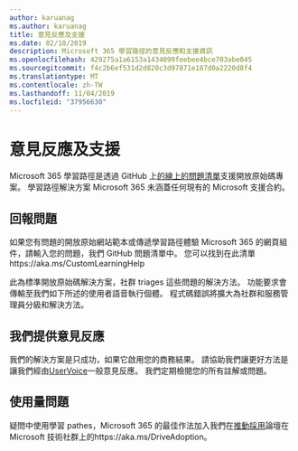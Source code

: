 ```yaml
---
author: karuanag
ms.author: karuanag
title: 意見反應及支援
ms.date: 02/10/2019
description: Microsoft 365 學習路徑的意見反應和支援資訊
ms.openlocfilehash: 429275a1a6153a1434099feebee4bce703abe045
ms.sourcegitcommit: f4c2b6ef531d2d820c3d97871e187d0a2220d8f4
ms.translationtype: MT
ms.contentlocale: zh-TW
ms.lasthandoff: 11/04/2019
ms.locfileid: "37956630"
---
```

# <a name="feedback-and-support"></a>意見反應及支援

Microsoft 365 學習路徑是透過 GitHub 上[的線上的問題清單](https://aka.ms/CustomLearningHelp)支援開放原始碼專案。 學習路徑解決方案 Microsoft 365 未涵蓋任何現有的 Microsoft 支援合約。  

## <a name="report-issues"></a>回報問題

如果您有問題的開放原始網站範本或傳遞學習路徑體驗 Microsoft 365 的網頁組件，請輸入您的問題，我們 GitHub 問題清單中。  您可以找到在此清單https://aka.ms/CustomLearningHelp  

此為標準開放原始碼解決方案，社群 triages 這些問題的解決方法。 功能要求會傳輸至我們如下所述的使用者語音執行個體。 程式碼錯誤將擴大為社群和服務管理員分級和解決方法。  

## <a name="provide-us-feedback"></a>我們提供意見反應

我們的解決方案是只成功，如果它啟用您的商務結果。  請協助我們讓更好方法是讓我們經由[UserVoice](https://microsoftteams.uservoice.com/forums/913429-learning-solutions)一般意見反應。  我們定期檢閱您的所有註解或問題。 

## <a name="usage-questions"></a>使用量問題

疑問中使用學習 pathes，Microsoft 365 的最佳作法加入我們在[推動採用](https://aka.ms/DriveAdoption)論壇在 Microsoft 技術社群上的https://aka.ms/DriveAdoption。 

